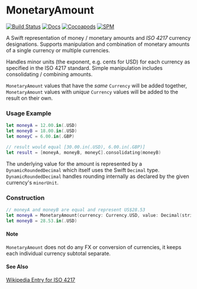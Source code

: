 # MonetaryAmount

[![Build Status](https://app.bitrise.io/app/139ab4d0186f75f1/status.svg?token=reQDhmUgUHBYcE6TsRpr5w)](https://app.bitrise.io/app/139ab4d0186f75f1)
[![Docs](https://softwareengineerchris.github.io/MonetaryAmount/badge.svg)](https://softwareengineerchris.github.io/MonetaryAmount)
[![Cocoapods](https://img.shields.io/cocoapods/v/MonetaryAmount)](https://cocoapods.org/pods/MonetaryAmount)
[![SPM](https://img.shields.io/badge/SPM-Supported-informational)](#)

A Swift representation of money / monetary amounts and _ISO 4217_ currency designations. Supports manipulation
and combination of monetary amounts of a single currency or multiple currencies.

Handles minor units (the exponent, e.g. cents for USD) for each currency as specified in the ISO 4217 standard.
Simple manipulation includes consolidating / combining amounts.

`MonetaryAmount` values that have the _same_ `Currency` will be added together, `MonetaryAmount` values with 
_unique_ `Currency` values will be added to the result on their own.

### Usage Example

```swift
let moneyA = 12.00.in(.USD)
let moneyB = 18.00.in(.USD)
let moneyC = 6.00.in(.GBP)

// result would equal [30.00.in(.USD), 6.00.in(.GBP)]
let result = [moneyA, moneyB, moneyC].consolidating(moneyB)
```

The underlying value for the amount is represented by a `DynamicRoundedDecimal` which
itself uses the Swift `Decimal` type. `DynamicRoundedDecimal` handles rounding internally
as declared by the given currency's `minorUnit`.

### Construction

```swift
// moneyA and moneyB are equal and represent US$28.53
let moneyA = MonetaryAmount(currency: Currency.USD, value: Decimal(string: "28.529372")!)
let moneyB = 28.53.in(.USD)
```

#### Note
`MonetaryAmount` does not do any FX or conversion of currencies, it keeps each individual
currency subtotal separate.

#### See Also
   [Wikipedia Entry for ISO 4217](https://en.wikipedia.org/wiki/ISO_4217)

